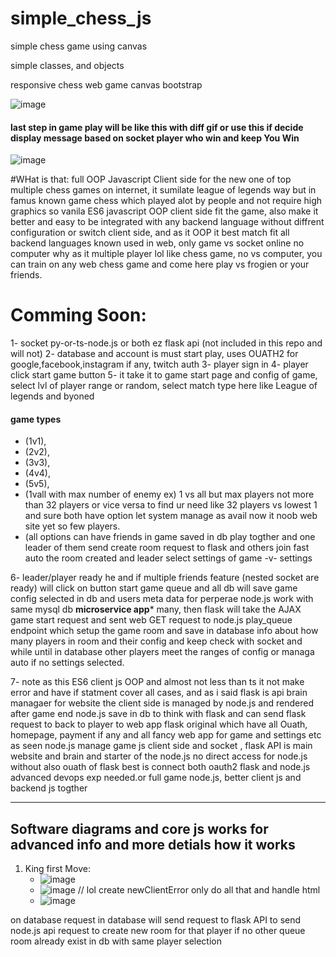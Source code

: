 # simple_chess_js
simple chess game using canvas

simple classes, and objects

responsive chess web game canvas bootstrap


![image](https://github.com/MahmoudHegazi/simple_chess_js/assets/55125302/1754488c-e7ae-41ee-8f7c-321b4ada214b)

#### last step in game play will be like this with diff gif or use this if decide display message based on socket player who win and keep You Win
![image](https://github.com/MahmoudHegazi/simple_chess_js/assets/55125302/d9f9dbec-cf56-45e3-a09c-c0bdb1d106bc)


#WHat is that:
full OOP Javascript Client side for the new one of top multiple chess games on internet, it sumilate league of legends way but in famus known game chess which played alot by people and not require high graphics so vanila ES6 javascript OOP client side fit the game, also make it better and easy to be integrated with any backend language without diffrent configuration or switch client side, and as it OOP it best match fit all backend languages known used in web, only game vs socket online no computer why as it multiple player lol like chess game, no vs computer, you can train on any web chess game and come here play vs frogien or your friends.


# Comming Soon:
1- socket py-or-ts-node.js or both ez flask api (not included in this repo and will not)
2- database and account is must start play, uses OUATH2 for google,facebook,instagram if any, twitch auth
3- player sign in
4- player click start game button
5- it take it to game start page and config of game, select lvl of player range or random, 
select match type here like League of legends and byoned 
#### game types
* (1v1),
* (2v2),
* (3v3),
* (4v4),
* (5v5),
* (1vall with max number of enemy ex) 1 vs all but max players not more than 32 players or vice versa to find ur need like 32 players vs lowest 1 and sure both have option let system manage as avail now it noob web site yet so few players.
* (all options can have friends in game saved in db play togther and one leader of them send create room request to flask and others join fast auto the room created and leader select settings of game -v- settings
 
6- leader/player ready he and if multiple friends feature (nested socket are ready) will click on button start game queue and all db will save game config selected in db and users meta data for perperae node.js work with same mysql db **microservice app*** many, then flask will take the AJAX game start request and sent web GET request to node.js play_queue endpoint which setup the game room and save in database info
about how many players in room and their config and keep check with socket and while until in database other players meet the ranges of config or managa auto if no settings selected.

7- note as this ES6 client js OOP and almost not less than ts it not make error and have if statment cover all cases, and as i said flask is api brain managaer for website the client side is managed by node.js and rendered
after game end node.js save in db to think with flask and can send flask request to back to player to web app flask original which have all Ouath, homepage, payment if any and all fancy web app for game and settings etc
as seen node.js manage game js client side and socket , flask API is main website and brain and starter of the node.js no direct access for node.js without also ouath of flask best is connect both oauth2 flask and node.js
 advanced devops exp needed.or full game node.js, better client js and backend js togther

---------------------

## Software diagrams and core js works for advanced info and more detials how it works
1. King first Move:
    - ![image](https://github.com/MahmoudHegazi/simple_chess_js/assets/55125302/06a558d5-95af-462c-bd80-1b01909b10a1)
    - ![image](https://github.com/MahmoudHegazi/simple_chess_js/assets/55125302/1e882042-dbd6-4a04-a873-eee65bb7e663) // lol create newClientError only do all that and handle html 
    - ![image](https://github.com/MahmoudHegazi/simple_chess_js/assets/55125302/39544c6c-10f5-471e-bea5-3f2072ebd028)




on database request in database will send request to flask API to send node.js api request to create new room for that player if no other queue room already exist in db with same player selection
